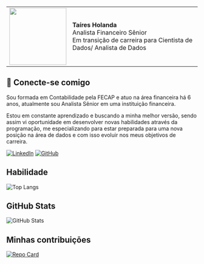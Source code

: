 

<br>
<table>
  <tr>
    <td>
      <img width="150px" align="center" src="https://media.licdn.com/dms/image/C4E03AQELB-ZHJIZumw/profile-displayphoto-shrink_200_200/0/1660094063504?e=2147483647&v=beta&t=YXfu8mCZvYI6616FPmqFkW6kuR048TCXu9BHUIUH1Ko"/>
    </td>
    <td align="left">
      <div>
        <b>Taíres Holanda</b>
      </div>
      Analista Financeiro Sênior
      <div> 
      Em transição de carreira para Cientista de Dados/ Analista de Dados
      <br>
    </td>
  </tr>
</table>



## 🔗 Conecte-se comigo

Sou formada em Contabilidade pela FECAP e atuo na área financeira há 6 anos, atualmente sou Analista Sênior em uma instituição financeira. 

Estou em constante aprendizado e buscando a minha melhor versão, sendo assim vi oportunidade em desenvolver novas habilidades através da programação, me especializando para estar preparada para uma nova posição na área de dados e com isso evoluir nos meus objetivos de carreira.



[![LinkedIn](https://img.shields.io/badge/LinkedIn-0077B5?style=for-the-badge&logo=linkedin&logoColor=white)](https://www.linkedin.com/in/taires-sousa/)
[![GitHub](https://img.shields.io/badge/GitHub-000?style=for-the-badge&logo=github&logoColor=30A3DC)](https://github.com/htaires/)



## Habilidade
![Top Langs](https://github-readme-stats-git-masterrstaa-rickstaa.vercel.app/api/top-langs/?username=htaires&layout=compact&bg_color=000&border_color=30A3DC&title_color=E94D5F&text_color=FFF)

## GitHub Stats

![GitHub Stats](https://github-readme-stats.vercel.app/api?username=Htaires&theme=transparent&bg_color=000&border_color=30A3DC&show_icons=true&icon_color=30A3DC&title_color=E94D5F&text_color=FFF)




## Minhas contribuiçōes
[![Repo Card](https://github-readme-stats.vercel.app/api/pin/?username=htaires&repo=dio-lab-open-source&bg_color=000&border_color=30A3DC&show_icons=true&icon_color=30A3DC&title_color=E94D5F&text_color=FFF)](https://github.com/htaires/dio-lab-open-source)



              
